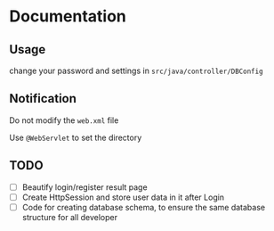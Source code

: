 # Documentation
## Usage
change your password and settings in `src/java/controller/DBConfig`

## Notification

Do not modify the `web.xml` file

Use `@WebServlet` to set the directory

## TODO

- [ ] Beautify login/register result page
- [ ] Create HttpSession and store user data in it after Login
- [ ] Code for creating database schema, to ensure the same database structure for all developer